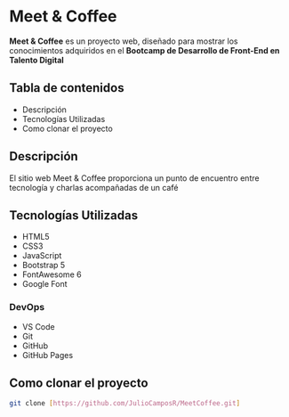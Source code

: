 # Meet & Coffee
**Meet & Coffee** es un proyecto web, diseñado para mostrar los conocimientos adquiridos en el **Bootcamp de Desarrollo de Front-End en Talento Digital**

## Tabla de contenidos
- Descripción
- Tecnologías Utilizadas
- Como clonar el proyecto

## Descripción

El sitio web Meet & Coffee proporciona un punto de encuentro entre tecnología y charlas acompañadas de un café

## Tecnologías Utilizadas
<!--HTML%, CSS3, BOOTSTRAP, JS, JQUERY, FontAwesome, Google Font -->
- HTML5
- CSS3
- JavaScript
- Bootstrap 5
- FontAwesome 6
- Google Font

### DevOps
- VS Code
- Git
- GitHub
- GitHub Pages

## Como clonar el proyecto
```bash
git clone [https://github.com/JulioCamposR/MeetCoffee.git]
```